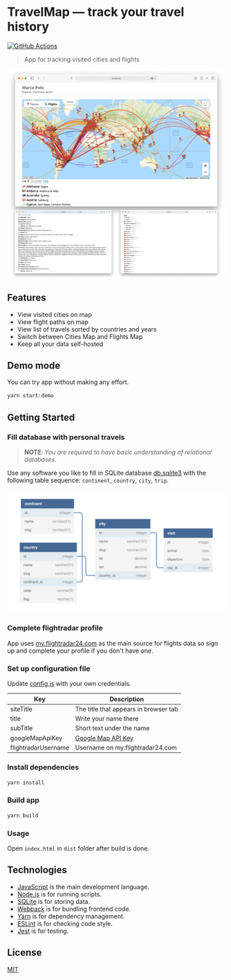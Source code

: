 # TravelMap — track your travel history

[![GitHub Actions](https://github.com/tsaplev/travelmap/workflows/CI/badge.svg)](https://github.com/tsaplev/travelmap/actions)

> App for tracking visited cities and flights

![travelmap](./preview.jpg)

## Features

- View visited cities on map
- View flight paths on map
- View list of travels sorted by countries and years
- Switch between Cities Map and Flights Map
- Keep all your data self-hosted

## Demo mode

You can try app without making any effort.

```sh
yarn start:demo
```

## Getting Started

### Fill database with personal travels

> **NOTE**: _You are required to have basic understanding of relational databases._

Use any software you like to fill in SQLite database [db.sqlite3](./db.sqlite3) with the following table sequence: `continent`, `country`, `city`, `trip`.

![travelmap](./dbschema.jpg)

### Complete flightradar profile

App uses [my.flightradar24.com](https://my.flightradar24.com) as the main source for flights data so sign up and complete your profile if you don't have one.

### Set up configuration file

Update [config.js](src/config.js) with your own credentials.

| Key                 | Description                                                                                   |
| ------------------- | --------------------------------------------------------------------------------------------- |
| siteTitle           | The title that appears in browser tab                                                         |
| title               | Write your name there                                                                         |
| subTitle            | Short text under the name                                                                     |
| googleMapApiKey     | [Google Map API Key](https://developers.google.com/maps/documentation/javascript/get-api-key) |
| flightradarUsername | Username on my.flightradar24.com                                                              |

### Install dependencies

```sh
yarn install
```

### Build app

```sh
yarn build
```

### Usage

Open `index.html` in `dist` folder after build is done.

## Technologies

- [JavaScript](https://developer.mozilla.org/en-US/docs/Web/JavaScript) is the main development language.
- [Node.js](https://nodejs.org/en/) is for running scripts.
- [SQLite](https://www.sqlite.org/index.html) is for storing data.
- [Webpack](http://webpack.js.org) is for bundling frontend code.
- [Yarn](https://yarnpkg.com) is for dependency management.
- [ESLint](https://eslint.org) is for checking code style.
- [Jest](https://jestjs.io) is for testing.

## License

[MIT](./LICENSE)
